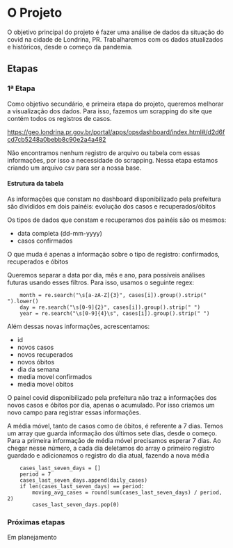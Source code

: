 # O Projeto
O objetivo principal do projeto é fazer uma análise de dados da situação do covid na cidade de Londrina, PR. Trabalharemos com os dados atualizados e históricos, desde o começo da pandemia.

## Etapas

### 1ª Etapa
Como objetivo secundário, e primeira etapa do projeto, queremos melhorar a visualização dos dados. Para isso, fazemos um scrapping do site que contém todos os registros de casos.

https://geo.londrina.pr.gov.br/portal/apps/opsdashboard/index.html#/d2d6fcd7cb5248a0bebb8c90e2a4a482

Não encontramos nenhum registro de arquivo ou tabela com essas informações, por isso a necessidade do scrapping. Nessa etapa estamos criando um arquivo csv para ser a nossa base.

#### Estrutura da tabela
As informações que constam no dashboard disponibilizado pela prefeitura são divididos em dois painéis: evolução dos casos e recuperados/óbitos

Os tipos de dados que constam e recuperamos dos painéis são os mesmos:
* data completa (dd-mm-yyyy)
* casos confirmados

O que muda é apenas a informação sobre o tipo de registro: confirmados, recuperados e óbitos

Queremos separar a data por dia, mês e ano, para possíveis análises futuras usando esses filtros. Para isso, usamos o seguinte regex:

        month = re.search("\s[a-zA-Z]{3}", cases[i]).group().strip(" ").lower()
        day = re.search("\s[0-9]{2}", cases[i]).group().strip(" ")
        year = re.search("\s[0-9]{4}\s", cases[i]).group().strip(" ")
        

Além dessas novas informações, acrescentamos:
* id
* novos casos
* novos recuperados
* novos óbitos
* dia da semana
* media movel confirmados
* media movel obitos

O painel covid disponibilizado pela prefeitura não traz a informações dos novos casos e óbitos por dia, apenas o acumulado. Por isso criamos um novo campo para registrar essas informações.

A média móvel, tanto de casos como de óbitos, é referente a 7 dias. Temos um array que guarda informação dos últimos sete dias, desde o começo.
Para a primeira informação de média móvel precisamos esperar 7 dias. Ao chegar nesse número, a cada dia deletamos do array o primeiro registro guardado e adicionamos o registro do dia atual, fazendo a nova média

        cases_last_seven_days = []
        period = 7
        cases_last_seven_days.append(daily_cases)
        if len(cases_last_seven_days) == period:
            moving_avg_cases = round(sum(cases_last_seven_days) / period, 2)
            cases_last_seven_days.pop(0)
            


### Próximas etapas
Em planejamento